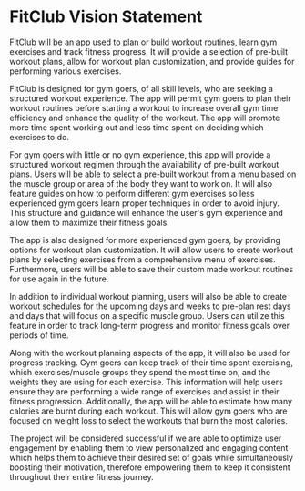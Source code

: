 # FitClub Vision Statement
FitClub will be an app used to plan or build workout routines, learn gym exercises and track fitness progress. It will provide a selection of pre-built workout plans, allow for workout plan customization, and provide guides for performing various exercises.

FitClub is designed for gym goers, of all skill levels, who are seeking a structured workout experience. The app will permit gym goers to plan their workout routines before starting a workout to increase overall gym time efficiency and enhance the quality of the workout. The app will promote more time spent working out and less time spent on deciding which exercises to do.

For gym goers with little or no gym experience, this app will provide a structured workout regimen through the availability of pre-built workout plans. Users will be able to select a pre-built workout from a menu based on the muscle group or area of the body they want to work on. It will also feature guides on how to perform different gym exercises so less experienced gym goers learn proper techniques in order to avoid injury. This structure and guidance will enhance the user's gym experience and allow them to maximize their fitness goals. 

The app is also designed for more experienced gym goers, by providing options for workout plan customization. It will allow users to create workout plans by selecting exercises from a comprehensive menu of exercises. Furthermore, users will be able to save their custom made workout routines for use again in the future.

In addition to individual workout planning, users will also be able to create workout schedules for the upcoming days and weeks to pre-plan rest days and days that will focus on a specific muscle group. Users can utilize this feature in order to track long-term progress and monitor fitness goals over periods of time.

Along with the workout planning aspects of the app, it will also be used for progress tracking. Gym goers can keep track of their time spent exercising, which exercises/muscle groups they spend the most time on, and the weights they are using for each exercise. This information will help users ensure they are performing a wide range of exercises and assist in their fitness progression. Additionally, the app will be able to estimate how many calories are burnt during each workout. This will allow gym goers who are focused on weight loss to select the workouts that burn the most calories.

The project will be considered successful if we are able to optimize user engagement by enabling them to view personalized and engaging content which helps them to achieve their desired set of goals while simultaneously boosting their motivation, therefore empowering them to keep it consistent throughout their entire fitness journey.